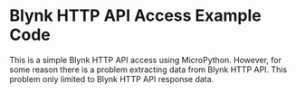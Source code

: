 # Blynk HTTP API Access Example Code #

This is a simple Blynk HTTP API access using MicroPython. However, for some reason there is a problem extracting data from Blynk HTTP API. This problem only limited to Blynk HTTP API response data.
